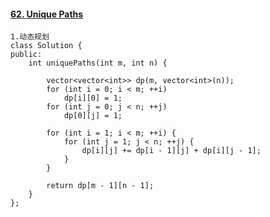 #### [62. Unique Paths](https://leetcode-cn.com/problems/unique-paths/)

```
1.动态规划
class Solution {
public:
    int uniquePaths(int m, int n) {

        vector<vector<int>> dp(m, vector<int>(n));
        for (int i = 0; i < m; ++i)
            dp[i][0] = 1;
        for (int j = 0; j < n; ++j)
            dp[0][j] = 1;

        for (int i = 1; i < m; ++i) {
            for (int j = 1; j < n; ++j) {
                dp[i][j] += dp[i - 1][j] + dp[i][j - 1];
            }
        }

        return dp[m - 1][n - 1];
    }
};
```

